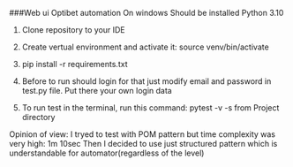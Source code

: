 ###Web ui Optibet automation On windows 
Should be installed Python 3.10

1. Clone repository to your IDE

2. Create vertual environment and activate it:  source venv/bin/activate

3. pip install -r requirements.txt

4. Before to run should login for that just modify email and password in test.py file. Put there your own login data

5. To run test in the terminal, run this command: pytest -v -s from Project directory

Opinion of view:
I tryed to test with POM pattern but time complexity was very high: 1m 10sec
Then I decided to use just structured pattern which is understandable for automator(regardless of the level)
